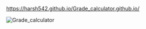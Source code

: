 https://harsh542.github.io/Grade_calculator.github.io/


![Grade_calculator](https://user-images.githubusercontent.com/65009685/116800794-de7df800-ab21-11eb-9815-d8b1f2a668fc.gif)
